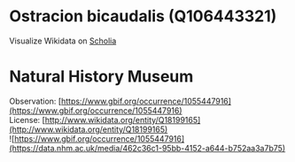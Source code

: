 
Ostracion bicaudalis (Q106443321)
=================================
  
Visualize Wikidata on [Scholia](https://scholia.toolforge.org/taxon/Q106443321)
# Natural History Museum
  
Observation: [https://www.gbif.org/occurrence/1055447916](https://www.gbif.org/occurrence/1055447916)  
License: [http://www.wikidata.org/entity/Q18199165](http://www.wikidata.org/entity/Q18199165)  
![https://www.gbif.org/occurrence/1055447916](https://data.nhm.ac.uk/media/462c36c1-95bb-4152-a644-b752aa3a7b75)